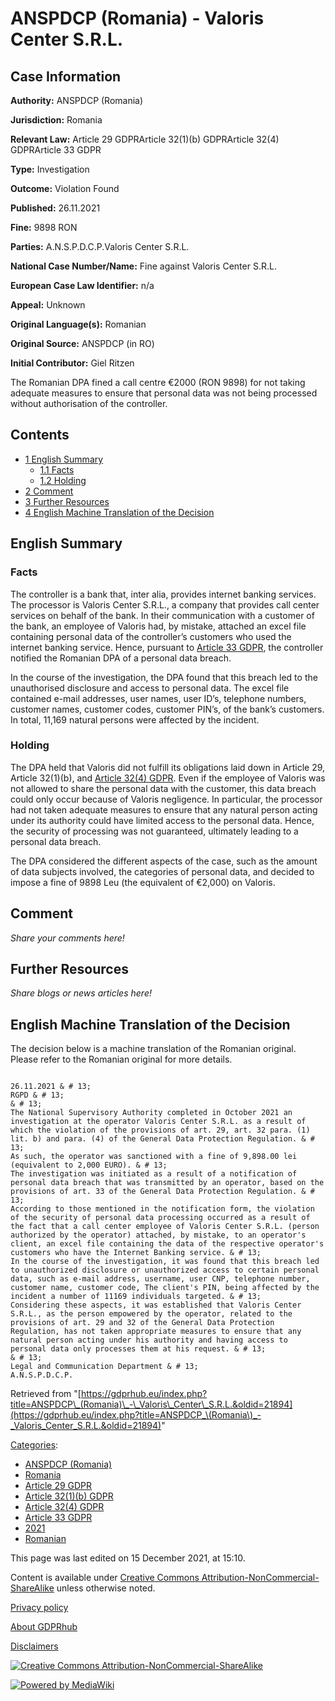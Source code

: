 # ANSPDCP (Romania) - Valoris Center S.R.L.

## Case Information

**Authority:** ANSPDCP (Romania)

**Jurisdiction:** Romania

**Relevant Law:** Article 29 GDPRArticle 32(1)(b) GDPRArticle 32(4) GDPRArticle 33 GDPR

**Type:** Investigation

**Outcome:** Violation Found

**Published:** 26.11.2021

**Fine:** 9898 RON

**Parties:** A.N.S.P.D.C.P.Valoris Center S.R.L.

**National Case Number/Name:** Fine against Valoris Center S.R.L.

**European Case Law Identifier:** n/a

**Appeal:** Unknown

**Original Language(s):** Romanian

**Original Source:** ANSPDCP (in RO)

**Initial Contributor:** Giel Ritzen

The Romanian DPA fined a call centre €2000 (RON 9898) for not taking adequate measures to ensure that personal data was not being processed without authorisation of the controller.

## Contents

*   [1 English Summary](#English_Summary)
    *   [1.1 Facts](#Facts)
    *   [1.2 Holding](#Holding)
*   [2 Comment](#Comment)
*   [3 Further Resources](#Further_Resources)
*   [4 English Machine Translation of the Decision](#English_Machine_Translation_of_the_Decision)

## English Summary

### Facts

The controller is a bank that, inter alia, provides internet banking services. The processor is Valoris Center S.R.L., a company that provides call center services on behalf of the bank. In their communication with a customer of the bank, an employee of Valoris had, by mistake, attached an excel file containing personal data of the controller’s customers who used the internet banking service. Hence, pursuant to [Article 33 GDPR](/index.php?title=Article_33_GDPR "Article 33 GDPR"), the controller notified the Romanian DPA of a personal data breach.

In the course of the investigation, the DPA found that this breach led to the unauthorised disclosure and access to personal data. The excel file contained e-mail addresses, user names, user ID’s, telephone numbers, customer names, customer codes, customer PIN’s, of the bank’s customers. In total, 11,169 natural persons were affected by the incident.

### Holding

The DPA held that Valoris did not fulfill its obligations laid down in Article 29, Article 32(1)(b), and [Article 32(4) GDPR](/index.php?title=Article_32_GDPR#4 "Article 32 GDPR"). Even if the employee of Valoris was not allowed to share the personal data with the customer, this data breach could only occur because of Valoris negligence. In particular, the processor had not taken adequate measures to ensure that any natural person acting under its authority could have limited access to the personal data. Hence, the security of processing was not guaranteed, ultimately leading to a personal data breach.

The DPA considered the different aspects of the case, such as the amount of data subjects involved, the categories of personal data, and decided to impose a fine of 9898 Leu (the equivalent of €2,000) on Valoris.

## Comment

_Share your comments here!_

## Further Resources

_Share blogs or news articles here!_

## English Machine Translation of the Decision

The decision below is a machine translation of the Romanian original. Please refer to the Romanian original for more details.

```

26.11.2021 & # 13;
RGPD & # 13;
& # 13;
The National Supervisory Authority completed in October 2021 an investigation at the operator Valoris Center S.R.L. as a result of which the violation of the provisions of art. 29, art. 32 para. (1) lit. b) and para. (4) of the General Data Protection Regulation. & # 13;
As such, the operator was sanctioned with a fine of 9,898.00 lei (equivalent to 2,000 EURO). & # 13;
The investigation was initiated as a result of a notification of personal data breach that was transmitted by an operator, based on the provisions of art. 33 of the General Data Protection Regulation. & # 13;
According to those mentioned in the notification form, the violation of the security of personal data processing occurred as a result of the fact that a call center employee of Valoris Center S.R.L. (person authorized by the operator) attached, by mistake, to an operator's client, an excel file containing the data of the respective operator's customers who have the Internet Banking service. & # 13;
In the course of the investigation, it was found that this breach led to unauthorized disclosure or unauthorized access to certain personal data, such as e-mail address, username, user CNP, telephone number, customer name, customer code, The client's PIN, being affected by the incident a number of 11169 individuals targeted. & # 13;
Considering these aspects, it was established that Valoris Center S.R.L., as the person empowered by the operator, related to the provisions of art. 29 and 32 of the General Data Protection Regulation, has not taken appropriate measures to ensure that any natural person acting under his authority and having access to personal data only processes them at his request. & # 13;
& # 13;
Legal and Communication Department & # 13;
A.N.S.P.D.C.P.

```

Retrieved from "[https://gdprhub.eu/index.php?title=ANSPDCP\_(Romania)\_-\_Valoris\_Center\_S.R.L.&oldid=21894](https://gdprhub.eu/index.php?title=ANSPDCP_\(Romania\)_-_Valoris_Center_S.R.L.&oldid=21894)"

[Categories](/index.php?title=Special:Categories "Special:Categories"):

*   [ANSPDCP (Romania)](/index.php?title=Category:ANSPDCP_\(Romania\) "Category:ANSPDCP (Romania)")
*   [Romania](/index.php?title=Category:Romania "Category:Romania")
*   [Article 29 GDPR](/index.php?title=Category:Article_29_GDPR "Category:Article 29 GDPR")
*   [Article 32(1)(b) GDPR](/index.php?title=Category:Article_32\(1\)\(b\)_GDPR "Category:Article 32(1)(b) GDPR")
*   [Article 32(4) GDPR](/index.php?title=Category:Article_32\(4\)_GDPR "Category:Article 32(4) GDPR")
*   [Article 33 GDPR](/index.php?title=Category:Article_33_GDPR "Category:Article 33 GDPR")
*   [2021](/index.php?title=Category:2021 "Category:2021")
*   [Romanian](/index.php?title=Category:Romanian "Category:Romanian")

This page was last edited on 15 December 2021, at 15:10.

Content is available under [Creative Commons Attribution-NonCommercial-ShareAlike](https://creativecommons.org/licenses/by-nc-sa/4.0/) unless otherwise noted.

[Privacy policy](/index.php?title=GDPRhub:Privacy_policy)

[About GDPRhub](/index.php?title=GDPRhub:About)

[Disclaimers](/index.php?title=GDPRhub:General_disclaimer)

[![Creative Commons Attribution-NonCommercial-ShareAlike](/resources/assets/licenses/cc-by-nc-sa.png)](https://creativecommons.org/licenses/by-nc-sa/4.0/)

[![Powered by MediaWiki](/resources/assets/poweredby_mediawiki_88x31.png)](https://www.mediawiki.org/)